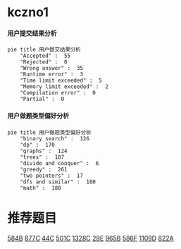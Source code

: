 # kczno1

<!-- tabs:start -->



#### **用户提交结果分析**

```mermaid
pie title 用户提交结果分析
    "Accepted" :  55
    "Rejected" :  0
    "Wrong answer" :  35
    "Runtime error" :  3
    "Time limit exceeded" :  5
    "Memory limit exceeded" :  2
    "Compilation error" :  0
    "Partial" :  0
```

#### **用户做题类型偏好分析**

```mermaid
pie title 用户做题类型偏好分析
    "binary search" :  126
    "dp" :  170
    "graphs" :  124
    "trees" :  187
    "divide and conquer" :  6
    "greedy" :  261
    "two pointers" :  17
    "dfs and similar" :  180
    "math" :  180
```



<!-- tabs:end -->
# 推荐题目
[584B](https://codeforces.com/contest/584/problem/B)
[877C](https://codeforces.com/contest/877/problem/C)
[44C](https://codeforces.com/contest/44/problem/C)
[501C](https://codeforces.com/contest/501/problem/C)
[1328C](https://codeforces.com/contest/1328/problem/C)
[29E](https://codeforces.com/contest/29/problem/E)
[965B](https://codeforces.com/contest/965/problem/B)
[586F](https://codeforces.com/contest/586/problem/F)
[1109D](https://codeforces.com/contest/1109/problem/D)
[822A](https://codeforces.com/contest/822/problem/A)
